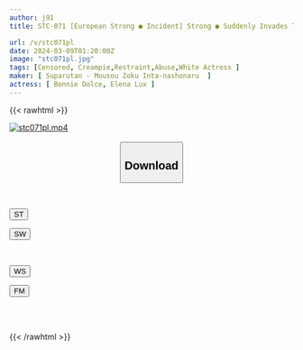 ```yaml
---
author: j91
title: STC-071 [European Strong ● Incident] Strong ● Suddenly Invades The Room Where Two Blonde Women Are Sharing A Room And Attacks Them! The Whole Story Of Being Raped, Humiliated, And Raped In A Strong Manner At The Same Time.

url: /v/stc071pl
date: 2024-03-09T01:20:00Z
image: "stc071pl.jpg"
tags: [Censored, Creampie,Restraint,Abuse,White Actress	]
maker: [ Suparutan - Mousou Zoku Inta-nashonaru  ]
actress: [ Bonnie Dolce, Elena Lux ]
---
```



{{< rawhtml >}}

<div class="video" data-videoid="zwbKQwBL7KSYa7K">
    <a href="javascript:;">
        <img src="/v/stc071pl/stc071pl.jpg" width="WIDTH" height="HEIGHT" alt="stc071pl.mp4" loading="lazy">
    </a>
</div>

<script type="text/javascript" src="https://j91.asia/asset/on-demand-st.js"></script>

<br>
  <link rel="stylesheet" href="https://j91.asia/asset/bs5.css">
  
  <center>
  <button class="btn btn-primary" type="button" data-bs-toggle="collapse" data-bs-target=".multi-collapse" aria-expanded="false" aria-controls="multiCollapseExample1 multiCollapseExample2"><h2>Download</h2></button></center>
</p>
<div class="row">
  <div class="col">
    <div class="collapse multi-collapse" id="multiCollapseExample1">
      <div class="card card-body">
	      	      <br>
<div class="buttons">  
<p><a href="https://streamtape.to/v/zwbKQwBL7KSYa7K" target="_blank"><button class="btn-hover color-3"><i class="fa fa-download"></i> ST</button></a></p>
<p><a href="https://cdnwish.com/fzpi2dabqx3j" target="_blank"><button class="btn-hover color-2"><i class="fa fa-download"></i> SW</button></a></p></div>
    </div>
  </div>
</div>
  <div class="col">
    <div class="collapse multi-collapse" id="multiCollapseExample2">
      <div class="card card-body">
	      <br>
<div class="buttons">
<p><a href="https://wolfstream.tv/lvgyoblxk9mj"><button class="btn-hover color-9"><i class="fa fa-download"></i> WS</button></a></p>
<p><a href="https://filemoon.sx/d/26ms7oupzq7p"><button class="btn-hover color-8"><i class="fa fa-download"></i> FM</button></a></p></div>
<br><br>
      </div>
    </div>
  </div>
</div>

{{< /rawhtml >}}